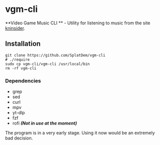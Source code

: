 # vgm-cli

**Video Game Music CLI ** - Utility for listening to music from the site [kninsider](https://downloads.khinsider.com/).

## Installation
```shell
git clone https://github.com/SplatDem/vgm-cli
# ./require
sudo cp vgm-cli/vgm-cli /usr/local/bin
rm -rf vgm-cli
```
### Dependencies
 - grep
 - sed
 - curl
 - mpv
 - yt-dlp
 - fzf
 - rofi ***(Not in use at the moment)***

The program is in a very early stage. Using it now would be an extremely bad decision.
